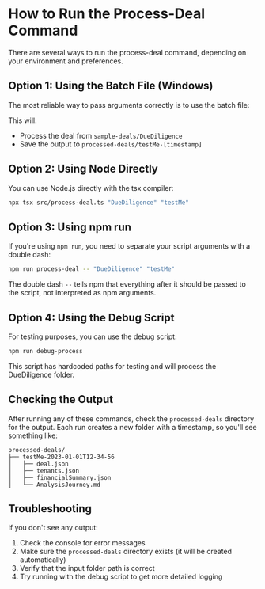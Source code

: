 # How to Run the Process-Deal Command

There are several ways to run the process-deal command, depending on your environment and preferences.

## Option 1: Using the Batch File (Windows)

The most reliable way to pass arguments correctly is to use the batch file:



This will:
- Process the deal from `sample-deals/DueDiligence`
- Save the output to `processed-deals/testMe-[timestamp]`

## Option 2: Using Node Directly

You can use Node.js directly with the tsx compiler:

```bash
npx tsx src/process-deal.ts "DueDiligence" "testMe"
```

## Option 3: Using npm run

If you're using `npm run`, you need to separate your script arguments with a double dash:

```bash
npm run process-deal -- "DueDiligence" "testMe"
```

The double dash `--` tells npm that everything after it should be passed to the script, not interpreted as npm arguments.

## Option 4: Using the Debug Script

For testing purposes, you can use the debug script:

```bash
npm run debug-process
```

This script has hardcoded paths for testing and will process the DueDiligence folder.

## Checking the Output

After running any of these commands, check the `processed-deals` directory for the output. Each run creates a new folder with a timestamp, so you'll see something like:

```
processed-deals/
├── testMe-2023-01-01T12-34-56
│   ├── deal.json
│   ├── tenants.json
│   ├── financialSummary.json
│   └── AnalysisJourney.md
```

## Troubleshooting

If you don't see any output:

1. Check the console for error messages
2. Make sure the `processed-deals` directory exists (it will be created automatically)
3. Verify that the input folder path is correct
4. Try running with the debug script to get more detailed logging
